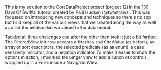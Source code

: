 This is my solution to the CoreDataProject project (project 12) in the [100 Days Of SwiftUI](https://www.hackingwithswift.com/100/swiftui/) tutorial created by Paul Hudson ([@twostraws](https://github.com/twostraws)). This was focussed on introducing new concepts and techniques so there's no app but I did keep all of the various views that we created along the way as well as all of the entities that we added to the data model.

Tackled all three challenges one after the other then took it just a bit further. The FilteredView init now accepts a filterKey and filterValue (as before), an array of sort descriptors, the selected predicate (as an enum), a case sensitivity indicator, and a negation indicator. To make it easier to show the options in action, I modified the Singer view to add a bunch of controls wrapped up in a Form inside a NavigationView.
